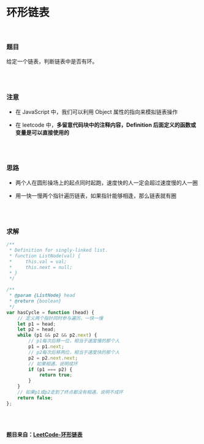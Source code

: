# 环形链表

</br>

### 题目

给定一个链表，判断链表中是否有环。

</br>
</br>

### 注意

-   在 JavaScript 中，我们可以利用 Object 属性的指向来模拟链表操作

-   在 leetcode 中，**多留意代码块中的注释内容，Definition 后面定义的函数或变量是可以直接使用的**

</br>
</br>

### 思路

-   两个人在圆形操场上的起点同时起跑，速度快的人一定会超过速度慢的人一圈

-   用一快一慢两个指针遍历链表，如果指针能够相逢，那么链表就有圈

</br>
</br>

### 求解

```javascript
/**
 * Definition for singly-linked list.
 * function ListNode(val) {
 *     this.val = val;
 *     this.next = null;
 * }
 */

/**
 * @param {ListNode} head
 * @return {boolean}
 */
var hasCycle = function (head) {
    // 定义两个指针同时参与遍历，一快一慢
    let p1 = head;
    let p2 = head;
    while (p1 && p2 && p2.next) {
        // p1每次后移一位，相当于速度慢的那个人
        p1 = p1.next;
        // p2每次后移两位，相当于速度快的那个人
        p2 = p2.next.next;
        // 如果相遇，说明成环
        if (p1 === p2) {
            return true;
        }
    }
    // 如果p1或p2走到了终点都没有相遇，说明不成环
    return false;
};
```

</br>
</br>

**题目来自：[LeetCode-环形链表](https://leetcode-cn.com/problems/linked-list-cycle/submissions/)**
